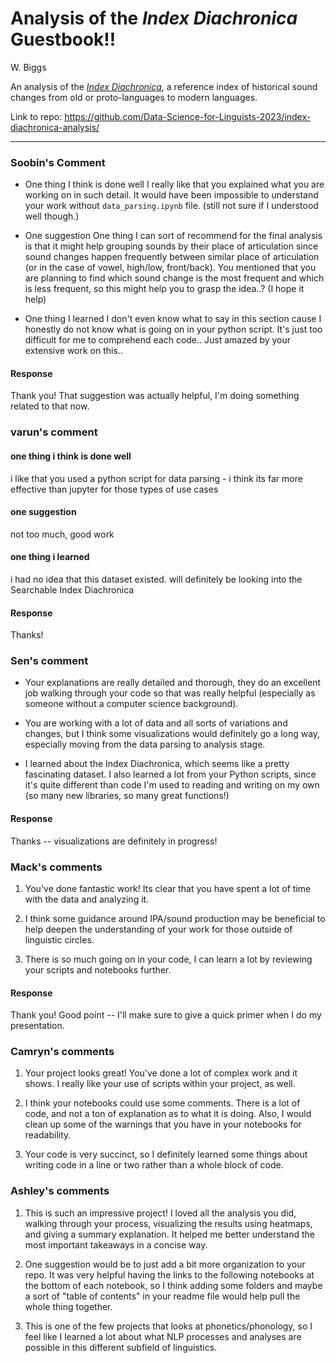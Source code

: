 # Analysis of the *Index Diachronica* Guestbook!!

W. Biggs

An analysis of the *[Index Diachronica](https://chridd.nfshost.com/diachronica/)*, a reference index of historical sound changes from old or proto-languages to modern languages.

Link to repo: https://github.com/Data-Science-for-Linguists-2023/index-diachronica-analysis/

---

### Soobin's Comment

* One thing I think is done well
I really like that you explained what you are working on in such detail. It would have been impossible to understand your work without `data_parsing.ipynb` file. (still not sure if I understood well though.)

* One suggestion
One thing I can sort of recommend for the final analysis is that it might help grouping sounds by their place of articulation since sound changes happen frequently between similar place of articulation (or in the case of vowel, high/low, front/back). You mentioned that you are planning to find which sound change is the most frequent and which is less frequent, so this might help you to grasp the idea..? (I hope it help)

* One thing I learned
I don't even know what to say in this section cause I honestly do not know what is going on in your python script. It's just too difficult for me to comprehend each code.. Just amazed by your extensive work on this..

#### Response

Thank you! That suggestion was actually helpful, I'm doing something related to that now.


### varun's comment

#### one thing i think is done well

i like that you used a python script for data parsing - i think its far more effective than jupyter for those types of use cases

#### one suggestion

not too much, good work

#### one thing i learned

i had no idea that this dataset existed. will definitely be looking into the Searchable Index Diachronica

#### Response

Thanks!

### Sen's comment

- Your explanations are really detailed and thorough, they do an excellent job walking through your code so that was really helpful (especially as someone without a computer science background).

- You are working with a lot of data and all sorts of variations and changes, but I think some visualizations would definitely go a long way, especially moving from the data parsing to analysis stage.

- I learned about the Index Diachronica, which seems like a pretty fascinating dataset. I also learned a lot from your Python scripts, since it's quite different than code I'm used to reading and writing on my own (so many new libraries, so many great functions!)

#### Response

Thanks -- visualizations are definitely in progress!

### Mack's comments
1. You've done fantastic work! Its clear that you have spent a lot of time with the data and analyzing it.

2. I think some guidance around IPA/sound production may be beneficial to help deepen the understanding of your work for those outside of linguistic circles.

3. There is so much going on in your code, I can learn a lot by reviewing your scripts and notebooks further.

#### Response

Thank you! Good point -- I'll make sure to give a quick primer when I do my presentation.

### Camryn's comments

1. Your project looks great! You've done a lot of complex work and it shows. I really like your use of scripts within your project, as well.

2. I think your notebooks could use some comments. There is a lot of code, and not a ton of explanation as to what it is doing. Also, I would clean up some of the warnings that you have in your notebooks for readability.

3. Your code is very succinct, so I definitely learned some things about writing code in a line or two rather than a whole block of code.

### Ashley's comments

1. This is such an impressive project! I loved all the analysis you did, walking through your process, visualizing the results using heatmaps, and giving a summary explanation. It helped me better understand the most important takeaways in a concise way.

2. One suggestion would be to just add a bit more organization to your repo. It was very helpful having the links to the following notebooks at the bottom of each notebook, so I think adding some folders and maybe a sort of "table of contents" in your readme file would help pull the whole thing together.

3. This is one of the few projects that looks at phonetics/phonology, so I feel like I learned a lot about what NLP processes and analyses are possible in this different subfield of linguistics.

